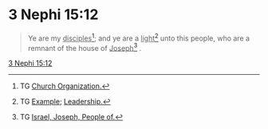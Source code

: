 # 3 Nephi 15:12

> Ye are my <u>disciples</u>[^a]; and ye are a <u>light</u>[^b] unto this people, who are a remnant of the house of <u>Joseph</u>[^c] .

[3 Nephi 15:12](https://www.churchofjesuschrist.org/study/scriptures/bofm/3-ne/15?lang=eng&id=p12#p12)


[^a]: TG [Church Organization.](https://www.churchofjesuschrist.org/study/scriptures/tg/church-organization?lang=eng)
[^b]: TG [Example](https://www.churchofjesuschrist.org/study/scriptures/tg/example?lang=eng); [Leadership.](https://www.churchofjesuschrist.org/study/scriptures/tg/leadership?lang=eng)
[^c]: TG [Israel, Joseph, People of.](https://www.churchofjesuschrist.org/study/scriptures/tg/israel-joseph-people-of?lang=eng)
